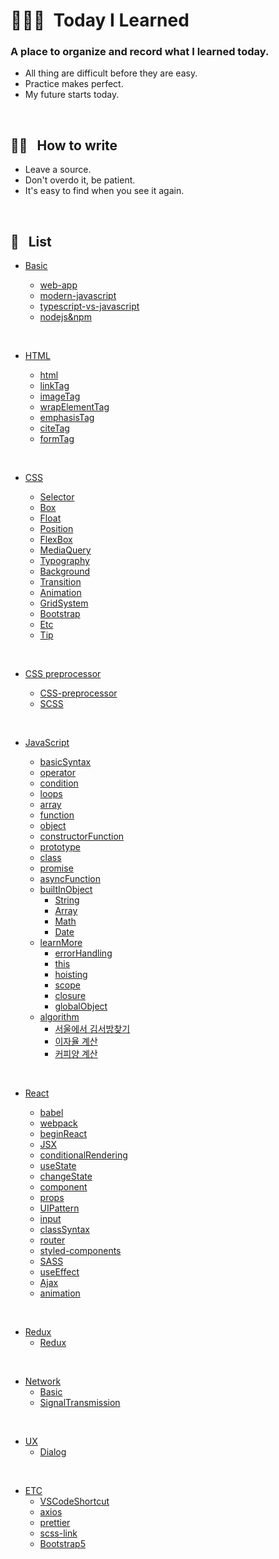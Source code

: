 # 👨🏻‍💻 &nbsp;Today I Learned

### A place to organize and record what I learned today.

- All thing are difficult before they are easy.
- Practice makes perfect.
- My future starts today.

<br />

## ✍🏼 &nbsp; How to write

- Leave a source.
- Don't overdo it, be patient.
- It's easy to find when you see it again.

<br />

## 📝 &nbsp; List

- [Basic](https://github.com/lightixxx/TIL/blob/master/Basic)

  - [web-app](https://github.com/lightixxx/TIL/blob/master/Basic/web-app.md)
  - [modern-javascript](https://github.com/lightixxx/TIL/blob/master/Basic/modern-javascript.md)
  - [typescript-vs-javascript](https://github.com/lightixxx/TIL/blob/master/Basic/typescript-vs-javascript.md)
  - [nodejs&npm](https://github.com/lightixxx/TIL/blob/master/Basic/nodejs&npm.md)

<br />

- [HTML](https://github.com/lightixxx/TIL/blob/master/CSS)

  - [html](https://github.com/lightixxx/TIL/blob/master/HTML/html.md)
  - [linkTag](https://github.com/lightixxx/TIL/blob/master/HTML/linkTag.md)
  - [imageTag](https://github.com/lightixxx/TIL/blob/master/HTML/imageTag.md)
  - [wrapElementTag](https://github.com/lightixxx/TIL/blob/master/HTML/wrapElementTag.md)
  - [emphasisTag](https://github.com/lightixxx/TIL/blob/master/HTML/emphasisTag.md)
  - [citeTag](https://github.com/lightixxx/TIL/blob/master/HTML/citeTag.md)
  - [formTag](https://github.com/lightixxx/TIL/blob/master/HTML/formTag.md)

<br />

- [CSS](https://github.com/lightixxx/TIL/blob/master/CSS)

  - [Selector](https://github.com/lightixxx/TIL/blob/master/CSS/Selector.md)
  - [Box](https://github.com/lightixxx/TIL/blob/master/CSS/Box.md)
  - [Float](https://github.com/lightixxx/TIL/blob/master/CSS/Float.md)
  - [Position](https://github.com/lightixxx/TIL/blob/master/CSS/Position.md)
  - [FlexBox](https://github.com/lightixxx/TIL/blob/master/CSS/FlexBox.md)
  - [MediaQuery](https://github.com/lightixxx/TIL/blob/master/CSS/MediaQuery.md)
  - [Typography](https://github.com/lightixxx/TIL/blob/master/CSS/Typography.md)
  - [Background](https://github.com/lightixxx/TIL/blob/master/CSS/Background.md)
  - [Transition](https://github.com/lightixxx/TIL/blob/master/CSS/Transition.md)
  - [Animation](https://github.com/lightixxx/TIL/blob/master/CSS/Animation.md)
  - [GridSystem](https://github.com/lightixxx/TIL/blob/master/CSS/GridSystem.md)
  - [Bootstrap](https://github.com/lightixxx/TIL/blob/master/CSS/Bootstrap.md)
  - [Etc](https://github.com/lightixxx/TIL/blob/master/CSS/Etc.md)
  - [Tip](https://github.com/lightixxx/TIL/blob/master/CSS/Tip.md)

<br />

- [CSS preprocessor](https://github.com/lightixxx/TIL/blob/master/CSS-preprocessor)

  - [CSS-preprocessor](https://github.com/lightixxx/TIL/blob/master/CSS/CSS-preprocessor.md)
  - [SCSS](https://github.com/lightixxx/TIL/blob/master/CSS/SCSS.md)

<br />

- [JavaScript](https://github.com/lightixxx/TIL/blob/master/JavaScript)

  - [basicSyntax](https://github.com/lightixxx/TIL/blob/master/JavaScript/basicSyntax.md)
  - [operator](https://github.com/lightixxx/TIL/blob/master/JavaScript/operator.md)
  - [condition](https://github.com/lightixxx/TIL/blob/master/JavaScript/condition.md)
  - [loops](https://github.com/lightixxx/TIL/blob/master/JavaScript/loops.md)
  - [array](https://github.com/lightixxx/TIL/blob/master/JavaScript/array.md)
  - [function](https://github.com/lightixxx/TIL/blob/master/JavaScript/function.md)
  - [object](https://github.com/lightixxx/TIL/blob/master/JavaScript/object.md)
  - [constructorFunction](https://github.com/lightixxx/TIL/blob/master/JavaScript/constructorFunction.md)
  - [prototype](https://github.com/lightixxx/TIL/blob/master/JavaScript/prototype.md)
  - [class](https://github.com/lightixxx/TIL/blob/master/JavaScript/class.md)
  - [promise](https://github.com/lightixxx/TIL/blob/master/JavaScript/promise.md)
  - [asyncFunction](https://github.com/lightixxx/TIL/blob/master/JavaScript/asyncFunction.md)
  - [builtInObject](https://github.com/lightixxx/TIL/blob/master/JavaScript/builtInObject)
    - [String](https://github.com/lightixxx/TIL/blob/master/JavaScript/builtInObject/String.md)
    - [Array](https://github.com/lightixxx/TIL/blob/master/JavaScript/builtInObject/Array.md)
    - [Math](https://github.com/lightixxx/TIL/blob/master/JavaScript/builtInObject/Math.md)
    - [Date](https://github.com/lightixxx/TIL/blob/master/JavaScript/builtInObject/Date.md)
  - [learnMore](https://github.com/lightixxx/TIL/blob/master/JavaScript/learnMore.md)
    - [errorHandling](https://github.com/lightixxx/TIL/blob/master/JavaScript/learnMore/errorHandling.md)
    - [this](https://github.com/lightixxx/TIL/blob/master/JavaScript/learnMore/this.md)
    - [hoisting](https://github.com/lightixxx/TIL/blob/master/JavaScript/learnMore/hoisting.md)
    - [scope](https://github.com/lightixxx/TIL/blob/master/JavaScript/learnMore/scope.md)
    - [closure](https://github.com/lightixxx/TIL/blob/master/JavaScript/learnMore/closure.md)
    - [globalObject](https://github.com/lightixxx/TIL/blob/master/JavaScript/learnMore/globalObject.md)
  - [algorithm](https://github.com/lightixxx/TIL/blob/master/JavaScript/Algorithm/README.md)
    - [서울에서 김서방찾기](https://github.com/lightixxx/TIL/blob/master/JavaScript/Algorithm/findMrKim.md)
    - [이자율 계산](https://github.com/lightixxx/TIL/blob/master/JavaScript/Algorithm/interestRate.md)
    - [커피양 계산](https://github.com/lightixxx/TIL/blob/master/JavaScript/Algorithm/refillCoffee.md)

<br />

- [React](https://github.com/lightixxx/TIL/blob/master/React)

  - [babel](https://github.com/lightixxx/TIL/blob/master/React/babel.md)
  - [webpack](https://github.com/lightixxx/TIL/blob/master/React/webpack.md)
  - [beginReact](https://github.com/lightixxx/TIL/blob/master/React/beginReact.md)
  - [JSX](https://github.com/lightixxx/TIL/blob/master/React/JSX.md)
  - [conditionalRendering](https://github.com/lightixxx/TIL/blob/master/React/conditionalRendering.md)
  - [useState](https://github.com/lightixxx/TIL/blob/master/React/useState.md)
  - [changeState](https://github.com/lightixxx/TIL/blob/master/React/changeState.md)
  - [component](https://github.com/lightixxx/TIL/blob/master/React/component.md)
  - [props](https://github.com/lightixxx/TIL/blob/master/React/props.md)
  - [UIPattern](https://github.com/lightixxx/TIL/blob/master/React/UIPattern.md)
  - [input](https://github.com/lightixxx/TIL/blob/master/React/input.md)
  - [classSyntax](https://github.com/lightixxx/TIL/blob/master/React/classSyntax.md)
  - [router](https://github.com/lightixxx/TIL/blob/master/React/router.md)
  - [styled-components](https://github.com/lightixxx/TIL/blob/master/React/styled-components.md)
  - [SASS](https://github.com/lightixxx/TIL/blob/master/React/SASS.md)
  - [useEffect](https://github.com/lightixxx/TIL/blob/master/React/useEffect.md)
  - [Ajax](https://github.com/lightixxx/TIL/blob/master/React/Ajax.md)
  - [animation](https://github.com/lightixxx/TIL/blob/master/React/animation.md)

<br />

- [Redux](https://github.com/lightixxx/TIL/blob/master/Redux)
  - [Redux](https://github.com/lightixxx/TIL/blob/master/Redux/Redux.md)

<br />

- [Network](https://github.com/lightixxx/TIL/tree/master/Network)
  - [Basic](https://github.com/lightixxx/TIL/blob/master/Network/1_basic.md)
  - [SignalTransmission](https://github.com/lightixxx/TIL/blob/master/Network/2_SignalTransmission.md)

<br />

- [UX](https://github.com/lightixxx/TIL/tree/master/User-experience)
  - [Dialog](https://github.com/lightixxx/TIL/blob/master/User-experience/Dialog.md)

<br />

- [ETC](https://github.com/lightixxx/TIL/blob/master/ETC)
  - [VSCodeShortcut](https://github.com/lightixxx/TIL/blob/master/ETC/VScodeShortcut.md)
  - [axios](https://github.com/lightixxx/TIL/blob/master/ETC/axios.md)
  - [prettier](https://github.com/lightixxx/TIL/blob/master/ETC/prettier.md)
  - [scss-link](https://github.com/lightixxx/TIL/blob/master/ETC/scss-lint.md)
  - [Bootstrap5](https://github.com/lightixxx/TIL/blob/master/ETC/Bootstrap5.md)
